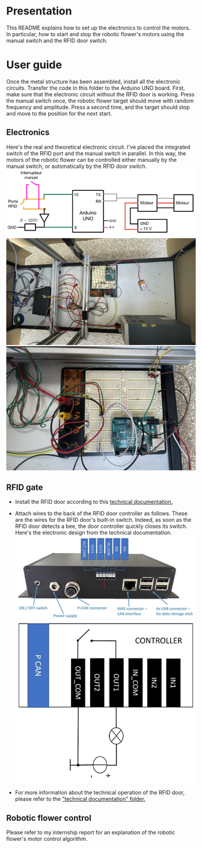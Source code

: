 # Presentation  
This README explains how to set up the electronics to control the motors. In particular, how to start and stop the robotic flower's motors using the manual switch and the RFID door switch. 


# User guide 
Once the metal structure has been assembled, install all the electronic circuits. Transfer the code in this folder to the Arduino UNO board. First, make sure that the electronic circuit without the RFID door is working. Press the manual switch once, the robotic flower target should move with random frequency and amplitude. Press a second time, and the target should stop and move to the position for the next start. 

## Electronics 
Here's the real and theoretical electronic circuit. I've placed the integrated switch of the RFID port and the manual switch in parallel. In this way, the motors of the robotic flower can be controlled either manually by the manual switch, or automatically by the RFID door switch. 
![](https://github.com/linaleguellec/BeeDeckBot/blob/main/imgsForReadMe/schemaElec.png)
![](https://github.com/linaleguellec/BeeDeckBot/blob/main/imgsForReadMe/elecGlobale.jpeg)
![](https://github.com/linaleguellec/BeeDeckBot/blob/main/imgsForReadMe/elecZoom.jpeg)

## RFID gate 
- Install the RFID door according to this [technical documentation.](https://github.com/linaleguellec/BeeDeckBot/tree/main/technicalDocumentation/RFIDgate)  

- Attach wires to the back of the RFID door controller as follows. These are the wires for the RFID door's built-in switch. Indeed, as soon as the RFID door detects a bee, the door controller quickly closes its switch. Here's the electronic design from the technical documentation.
![](https://github.com/linaleguellec/BeeDeckBot/blob/main/imgsForReadMe/RFID1.jpg)
![](https://github.com/linaleguellec/BeeDeckBot/blob/main/imgsForReadMe/RFID2.jpg)

- For more information about the technical operation of the RFID door, please refer to the ["technical documentation" folder.](https://github.com/linaleguellec/BeeDeckBot/tree/main/technicalDocumentation/RFIDgate)

## Robotic flower control
Please refer to my internship report for an explanation of the robotic flower's motor control algorithm. 

